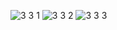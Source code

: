 ![3 3 1](https://github.com/user-attachments/assets/2e4a81c1-db10-4912-addb-c4d282e2f21c)
![3 3 2](https://github.com/user-attachments/assets/02cbba44-e457-436e-8386-17b376b35c75)
![3 3 3](https://github.com/user-attachments/assets/e4a1b099-eb7e-4d2c-816c-7228725d8cc4)
